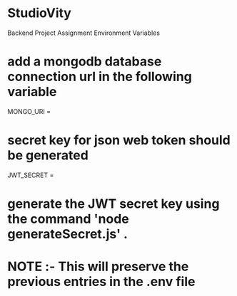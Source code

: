 # StudioVity
Backend Project Assignment 
Environment Variables
# add a mongodb database connection url in the following variable 
MONGO_URI =
# secret key for json web token should be generated
JWT_SECRET =

# generate the JWT secret key using the command 'node generateSecret.js' . 
# NOTE :- This will preserve the previous entries in the .env file

